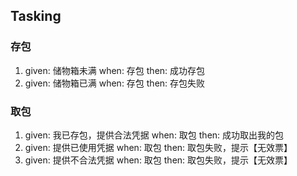 ## Tasking
### 存包
1. given: 储物箱未满 when: 存包 then: 成功存包
2. given: 储物箱已满 when: 存包 then: 存包失败

### 取包
1. given: 我已存包，提供合法凭据 when: 取包 then: 成功取出我的包
2. given: 提供已使用凭据 when: 取包 then: 取包失败，提示【无效票】
3. given: 提供不合法凭据 when: 取包 then: 取包失败，提示【无效票】
